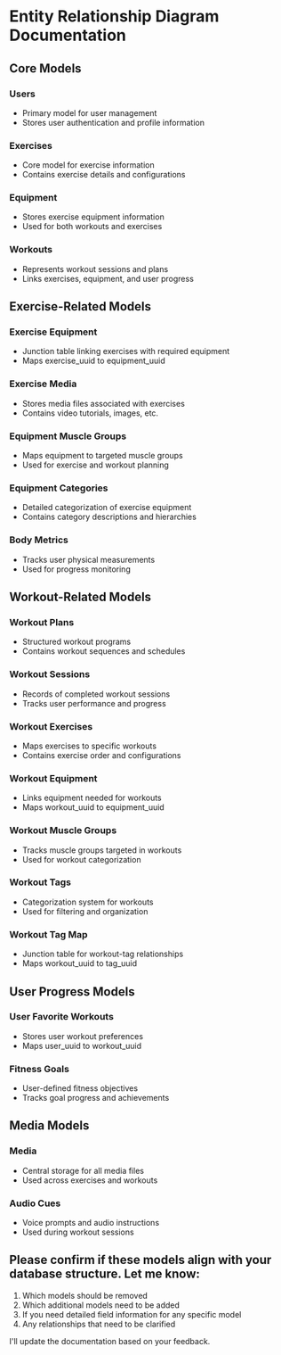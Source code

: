 # Entity Relationship Diagram Documentation

## Core Models

### Users
- Primary model for user management
- Stores user authentication and profile information

### Exercises
- Core model for exercise information
- Contains exercise details and configurations

### Equipment
- Stores exercise equipment information
- Used for both workouts and exercises

### Workouts
- Represents workout sessions and plans
- Links exercises, equipment, and user progress

## Exercise-Related Models

### Exercise Equipment
- Junction table linking exercises with required equipment
- Maps exercise_uuid to equipment_uuid

### Exercise Media
- Stores media files associated with exercises
- Contains video tutorials, images, etc.

### Equipment Muscle Groups
- Maps equipment to targeted muscle groups
- Used for exercise and workout planning

### Equipment Categories
- Detailed categorization of exercise equipment
- Contains category descriptions and hierarchies

### Body Metrics
- Tracks user physical measurements
- Used for progress monitoring

## Workout-Related Models

### Workout Plans
- Structured workout programs
- Contains workout sequences and schedules

### Workout Sessions
- Records of completed workout sessions
- Tracks user performance and progress

### Workout Exercises
- Maps exercises to specific workouts
- Contains exercise order and configurations

### Workout Equipment
- Links equipment needed for workouts
- Maps workout_uuid to equipment_uuid

### Workout Muscle Groups
- Tracks muscle groups targeted in workouts
- Used for workout categorization

### Workout Tags
- Categorization system for workouts
- Used for filtering and organization

### Workout Tag Map
- Junction table for workout-tag relationships
- Maps workout_uuid to tag_uuid

## User Progress Models

### User Favorite Workouts
- Stores user workout preferences
- Maps user_uuid to workout_uuid

### Fitness Goals
- User-defined fitness objectives
- Tracks goal progress and achievements

## Media Models

### Media
- Central storage for all media files
- Used across exercises and workouts

### Audio Cues
- Voice prompts and audio instructions
- Used during workout sessions

## Please confirm if these models align with your database structure. Let me know:
1. Which models should be removed
2. Which additional models need to be added
3. If you need detailed field information for any specific model
4. Any relationships that need to be clarified

I'll update the documentation based on your feedback. 